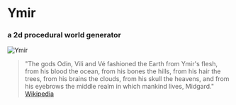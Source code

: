 # Ymir
### a 2d procedural world generator
![Ymir](https://raw.githubusercontent.com/kramberg27/ymir/master/res/logo.png)
> "The gods Odin, Vili and Vé fashioned the Earth from Ymir's flesh, from his blood the ocean, from his bones the hills, from his hair the trees, from his brains the clouds, from his skull the heavens, and from his eyebrows the middle realm in which mankind lives, Midgard."
>    [Wikipedia](https://en.wikipedia.org/wiki/Ymir)
